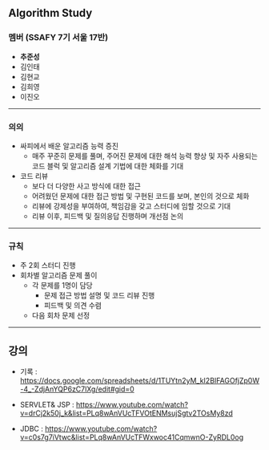 ## Algorithm Study

### 멤버 (SSAFY 7기 서울 17반)

- **추준성**
- 김인태
- 김현교
- 김희영
- 이진오

---

### 의의

- 싸피에서 배운 알고리즘 능력 증진
  - 매주 꾸준히 문제를 풀며, 주어진 문제에 대한 해석 능력 향상 및 자주 사용되는 코드 블럭 및 알고리즘 설계 기법에 대한 체화를 기대
- 코드 리뷰
  - 보다 더 다양한 사고 방식에 대한 접근
  - 어려웠던 문제에 대한 접근 방법 및 구현된 코드를 보며, 본인의 것으로 체화
  - 리뷰에 강제성을 부여하여, 책임감을 갖고 스터디에 임할 것으로 기대
  - 리뷰 이후, 피드백 및 질의응답 진행하며 개선점 논의

---

### 규칙

- 주 2회 스터디 진행
- 회차별 알고리즘 문제 풀이
  - 각 문제를 1명이 담당
    - 문제 접근 방법 설명 및 코드 리뷰 진행
    - 피드백 및 의견 수렴
  - 다음 회차 문제 선정

---
## 강의
- 기록 : https://docs.google.com/spreadsheets/d/1TUYtn2yM_kI2BIFAGOfjZp0W-4_-ZdjAnYQP6zC7lXg/edit#gid=0

- SERVLET& JSP : https://www.youtube.com/watch?v=drCj2k50j_k&list=PLq8wAnVUcTFVOtENMsujSgtv2TOsMy8zd
- JDBC : https://www.youtube.com/watch?v=c0s7g7iVtwc&list=PLq8wAnVUcTFWxwoc41CqmwnO-ZyRDL0og

